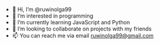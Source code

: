 - 👋 Hi, I’m @ruwinolga99
- 👀 I’m interested in programming
- 🌱 I’m currently learning JavaScript and Python
- 💞️ I’m looking to collaborate on projects with my friends
- 📫 You can reach me via email ruwinolga99@gmail.com

<!---
ruwinolga99/ruwinolga99 is a ✨ special ✨ repository because its `README.md` (this file) appears on your GitHub profile.
You can click the Preview link to take a look at your changes.
--->
